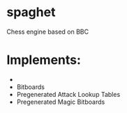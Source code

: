 # spaghet
Chess engine based on BBC

# Implements:
- 
- Bitboards
- Pregenerated Attack Lookup Tables
- Pregenerated Magic Bitboards